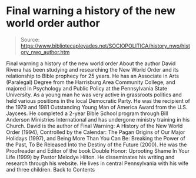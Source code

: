 # Final warning a history of the new world order author

> Source: https://www.bibliotecapleyades.net/SOCIOPOLITICA/history_nwo/history_nwo_author.htm

Final warning
a history of the new world order
About the author
David Rivera has been studying and researching the New World Order and its relationship to Bible prophecy for 25 years. He has an Associate in Arts (Paralegal) Degree from the Harrisburg Area Community College, and majored in Psychology and Public Policy at the Pennsylvania State University. As a young man he was very active in grassroots politics and held various positions in the local Democratic Party. He was the recipient of the 1979 and 1981 Outstanding Young Man of America Award from the U.S. Jaycees. He completed a 2-year Bible School program through Bill Anderson Ministries International and has undergone ministry training in his Church.
David is the author of Final Warning: A History of the New World Order (1994), Controlled by the Calendar: The Pagan Origins of Our Major Holidays (1997), and Being More Than You Can Be: Breaking the Power of the Past, To Be Released Into the Destiny of the Future (2000). He was the Proofreader and Editor of the book Double Honor: Uprooting Shame In Your Life (1999) by Pastor Melodye Hilton. He disseminates his writing and research through his website. He lives in central Pennsylvania with his wife and three children.
Back to Contents
